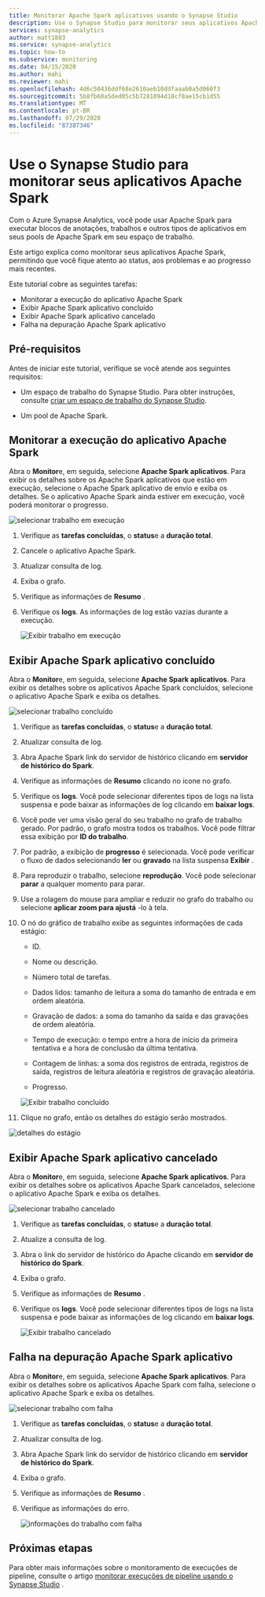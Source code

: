 ```yaml
---
title: Monitorar Apache Spark aplicativos usando o Synapse Studio
description: Use o Synapse Studio para monitorar seus aplicativos Apache Spark.
services: synapse-analytics
author: matt1883
ms.service: synapse-analytics
ms.topic: how-to
ms.subservice: monitoring
ms.date: 04/15/2020
ms.author: mahi
ms.reviewer: mahi
ms.openlocfilehash: 4d6c50436ddf68e2610aeb10ddfaaab0a5d060f3
ms.sourcegitcommit: 5b8fb60a5ded05c5b7281094d18cf8ae15cb1d55
ms.translationtype: MT
ms.contentlocale: pt-BR
ms.lasthandoff: 07/29/2020
ms.locfileid: "87387346"
---
```

# <a name="use-synapse-studio-to-monitor-your-apache-spark-applications"></a>Use o Synapse Studio para monitorar seus aplicativos Apache Spark

Com o Azure Synapse Analytics, você pode usar Apache Spark para executar blocos de anotações, trabalhos e outros tipos de aplicativos em seus pools de Apache Spark em seu espaço de trabalho.

Este artigo explica como monitorar seus aplicativos Apache Spark, permitindo que você fique atento ao status, aos problemas e ao progresso mais recentes.

Este tutorial cobre as seguintes tarefas:

* Monitorar a execução do aplicativo Apache Spark
* Exibir Apache Spark aplicativo concluído
* Exibir Apache Spark aplicativo cancelado
* Falha na depuração Apache Spark aplicativo

## <a name="prerequisites"></a>Pré-requisitos

Antes de iniciar este tutorial, verifique se você atende aos seguintes requisitos:

- Um espaço de trabalho do Synapse Studio. Para obter instruções, consulte [criar um espaço de trabalho do Synapse Studio](https://docs.microsoft.com/azure/machine-learning/how-to-manage-workspace#create-a-workspace).

- Um pool de Apache Spark.

## <a name="monitor-running-apache-spark-application"></a>Monitorar a execução do aplicativo Apache Spark

Abra o **Monitor**e, em seguida, selecione **Apache Spark aplicativos**. Para exibir os detalhes sobre os Apache Spark aplicativos que estão em execução, selecione o Apache Spark aplicativo de envio e exiba os detalhes. Se o aplicativo Apache Spark ainda estiver em execução, você poderá monitorar o progresso.

  ![selecionar trabalho em execução](./media/how-to-monitor-spark-applications/select-running-job.png)

1. Verifique as **tarefas concluídas**, o **status**e a **duração total**.

2. Cancele o aplicativo Apache Spark.

3. Atualizar consulta de log.

4. Exiba o grafo.

5. Verifique as informações de **Resumo** .

6. Verifique os **logs**. As informações de log estão vazias durante a execução.

    ![Exibir trabalho em execução](./media/how-to-monitor-spark-applications/view-running-job.png)

## <a name="view-completed-apache-spark-application"></a>Exibir Apache Spark aplicativo concluído

Abra o **Monitor**e, em seguida, selecione **Apache Spark aplicativos**. Para exibir os detalhes sobre os aplicativos Apache Spark concluídos, selecione o aplicativo Apache Spark e exiba os detalhes.

  ![selecionar trabalho concluído](./media/how-to-monitor-spark-applications/select-completed-job.png)

1. Verifique as **tarefas concluídas**, o **status**e a **duração total**.

2. Atualizar consulta de log.

3. Abra Apache Spark link do servidor de histórico clicando em **servidor de histórico do Spark**.

4. Verifique as informações de **Resumo** clicando no ícone no grafo.

5. Verifique os **logs**. Você pode selecionar diferentes tipos de logs na lista suspensa e pode baixar as informações de log clicando em **baixar logs**.

6. Você pode ver uma visão geral do seu trabalho no grafo de trabalho gerado. Por padrão, o grafo mostra todos os trabalhos. Você pode filtrar essa exibição por **ID do trabalho**.

7. Por padrão, a exibição de **progresso** é selecionada. Você pode verificar o fluxo de dados selecionando **ler** ou **gravado** na lista suspensa **Exibir** .

8. Para reproduzir o trabalho, selecione **reprodução**. Você pode selecionar **parar** a qualquer momento para parar.

9. Use a rolagem do mouse para ampliar e reduzir no grafo do trabalho ou selecione **aplicar zoom para ajustá** -lo à tela.

10. O nó do gráfico de trabalho exibe as seguintes informações de cada estágio:

    * ID.

    * Nome ou descrição.

    * Número total de tarefas.

    * Dados lidos: tamanho de leitura a soma do tamanho de entrada e em ordem aleatória.

    * Gravação de dados: a soma do tamanho da saída e das gravações de ordem aleatória.

    * Tempo de execução: o tempo entre a hora de início da primeira tentativa e a hora de conclusão da última tentativa.

    * Contagem de linhas: a soma dos registros de entrada, registros de saída, registros de leitura aleatória e registros de gravação aleatória.

    * Progresso.

     ![Exibir trabalho concluído](./media/how-to-monitor-spark-applications/view-completed-job.png)
    
11. Clique no grafo, então os detalhes do estágio serão mostrados.

   ![detalhes do estágio](./media/how-to-monitor-spark-applications/details-for-stage.png)

## <a name="view-canceled-apache-spark-application"></a>Exibir Apache Spark aplicativo cancelado

Abra o **Monitor**e, em seguida, selecione **Apache Spark aplicativos**. Para exibir os detalhes sobre os aplicativos Apache Spark cancelados, selecione o aplicativo Apache Spark e exiba os detalhes.

 ![selecionar trabalho cancelado](./media/how-to-monitor-spark-applications/select-cancelled-job.png) 

1. Verifique as **tarefas concluídas**, o **status**e a **duração total**.

2. Atualize a consulta de log.

3. Abra o link do servidor de histórico do Apache clicando em **servidor de histórico do Spark**.

4. Exiba o grafo.

5. Verifique as informações de **Resumo** .

6. Verifique os **logs**. Você pode selecionar diferentes tipos de logs na lista suspensa e pode baixar as informações de log clicando em **baixar logs**.

   ![Exibir trabalho cancelado](./media/how-to-monitor-spark-applications/view-cancelled-job.png)

## <a name="debug-failed-apache-spark-application"></a>Falha na depuração Apache Spark aplicativo

Abra o **Monitor**e, em seguida, selecione **Apache Spark aplicativos**. Para exibir os detalhes sobre os aplicativos Apache Spark com falha, selecione o aplicativo Apache Spark e exiba os detalhes.

![selecionar trabalho com falha](./media/how-to-monitor-spark-applications/select-failed-job.png)

1. Verifique as **tarefas concluídas**, o **status**e a **duração total**.

2. Atualizar consulta de log.

3. Abra Apache Spark link do servidor de histórico clicando em **servidor de histórico do Spark**.

4. Exiba o grafo.

5. Verifique as informações de **Resumo** .

6. Verifique as informações do erro.

   ![informações do trabalho com falha](./media/how-to-monitor-spark-applications/failed-job-info.png)

## <a name="next-steps"></a>Próximas etapas

Para obter mais informações sobre o monitoramento de execuções de pipeline, consulte o artigo [monitorar execuções de pipeline usando o Synapse Studio](how-to-monitor-pipeline-runs.md) .  
